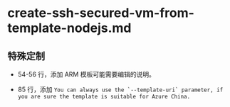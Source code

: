 # create-ssh-secured-vm-from-template-nodejs.md

## 特殊定制

* 54-56 行，添加 ARM 模板可能需要编辑的说明。

* 85 行，添加 ```You can always use the `--template-uri` parameter, if you are sure the template is suitable for Azure China.```